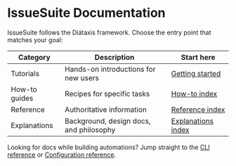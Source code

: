 # IssueSuite Documentation

IssueSuite follows the Diátaxis framework. Choose the entry point that matches your goal:

| Category      | Description                             | Start here                                      |
| ------------- | --------------------------------------- | ----------------------------------------------- |
| Tutorials     | Hands-on introductions for new users    | [Getting started](tutorials/getting-started.md) |
| How-to guides | Recipes for specific tasks              | [How-to index](how-to/README.md)                |
| Reference     | Authoritative information               | [Reference index](reference/README.md)          |
| Explanations  | Background, design docs, and philosophy | [Explanations index](explanations/README.md)    |

Looking for docs while building automations? Jump straight to the [CLI reference](reference/cli.md) or [Configuration reference](reference/configuration.md).
